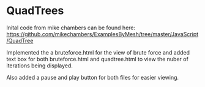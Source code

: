 # QuadTrees

Inital code from mike chambers can be found here: https://github.com/mikechambers/ExamplesByMesh/tree/master/JavaScript/QuadTree

Implemented the a bruteforce.html for the view of brute force and added text box for both bruteforce.html and quadtree.html to view the nuber of iterations being displayed.

Also added a pause and play button for both files for easier viewing.
